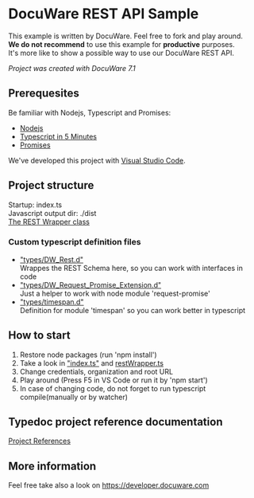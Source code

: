 # DocuWare REST API Sample
This example is written by DocuWare. Feel free to fork and play around.  
__We do not recommend__ to use this example for __productive__ purposes.  
It's more like to show a possible way to use our DocuWare
REST API.

_Project was created with DocuWare 7.1_

## Prerequesites
Be familiar with Nodejs, Typescript and Promises:
- [Nodejs](https://nodejs.org/en/about/)
- [Typescript in 5 Minutes](https://www.typescriptlang.org/docs/handbook/typescript-in-5-minutes.html)
- [Promises](https://developer.mozilla.org/de/docs/Web/JavaScript/Reference/Global_Objects/Promise)

We've developed this project with [Visual Studio Code](https://code.visualstudio.com/).

## Project structure

Startup: index.ts    
Javascript output dir: ./dist    
[The REST Wrapper class](./docs/classes/_restwrapper_.restcallwrapper.md)

### Custom typescript definition files
- ["types/DW_Rest.d"](./docs/modules/_types_dw_rest_d_.md)  
  Wrappes the REST Schema here, so you can work with interfaces in code
- ["types/DW_Request_Promise_Extension.d"](./docs/modules/_types_dw_request_promise_extension_d_.md)  
Just a helper to work with node module 'request-promise'
- ["types/timespan.d"](./docs/modules/_types_timespan_d_.md)   
  Definition for module 'timespan' so you can work better in typescript

## How to start
1. Restore node packages (run 'npm install')
2. Take a look in ["index.ts"](./docs/modules/_index_.md) and [restWrapper.ts](./docs/classes/_restwrapper_.restcallwrapper.md)
3. Change credentials, organization and root URL
4. Play around (Press F5 in VS Code or run it by 'npm start')
5. In case of changing code, do not forget to run typescript compile(manually or by watcher)

## Typedoc project reference documentation

[Project References](./docs/README.md)

## More information
Feel free take also a look on https://developer.docuware.com


